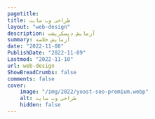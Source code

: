 ```yaml
---
pagetitle: 
title: طراحی وب سایت
layout: "web-design"
description: آزمایش دیسکرپشت
summary: آزمایش خلاصه
date: "2022-11-08"
PublishDate: "2022-11-09"
Lastmod: "2022-11-10"
url: web-design
ShowBreadCrumbs: false
comments: false
cover:
    image: "/img/2022/yoast-seo-premium.webp"
    alt: طراحی وب سایت
    hidden: false
---
```

